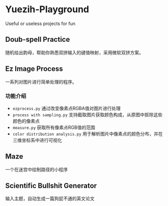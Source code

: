 # Yuezih-Playground
Useful or useless projects for fun
## Doub-spell Practice
随机给出韵母，帮助你熟悉双拼输入的键值映射，采用微软双拼方案。
## Ez Image Process
一系列对图片进行简单处理的程序。
### 功能介绍
- `ezprocess.py` 通过改变像素点RGBA值对图片进行处理
- `process with sampling.py` 支持截取图片获取颜色构成，从原图中抠除这些颜色的像素点
- `measure.py` 获取所有像素点RGB值的范围
- `color distribution analysis.py` 用于解析图片中像素点的颜色分布，并在三维坐标系中进行可视化
## Maze
一个在迷宫中绘制路径的小程序
## Scientific Bullshit Generator
输入主题，自动生成一篇狗屁不通的英文论文
